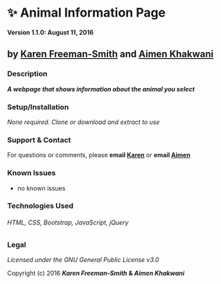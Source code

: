 # :sparkles: Animal Information Page

__Version 1.1.0: August 11, 2016__
## by [Karen Freeman-Smith](http://karenfreemansmith.github.io) and [Aimen Khakwani](http://aimenkhakwani.github.io)

### Description
__*A webpage that shows information about the animal you select*__


### Setup/Installation
*None required. Clone or download and extract to use*

### Support & Contact
For questions or comments, please __email [Karen](karenfreemansmith@gmail.com)__ or __email [Aimen](aimen.khakwani@hotmail.com)__

### Known Issues
* no known issues

### Technologies Used
###### HTML, CSS, Bootstrap, JavaScript, jQuery

### Legal
*Licensed under the GNU General Public License v3.0*

Copyright (c) 2016 **_Karen Freeman-Smith_ & _Aimen Khakwani_**
